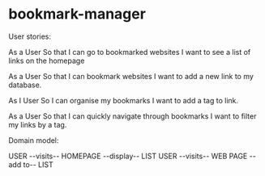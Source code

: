 # bookmark-manager

User stories:

As a User
So that I can go to bookmarked websites
I want to see a list of links on the homepage

As a User
So that I can bookmark websites
I want to add a new link to my database.

As I User
So I can organise my bookmarks
I want to add a tag to link.

As a User
So that I can quickly navigate through bookmarks
I want to filter my links by a tag.

Domain model:

USER --visits-- HOMEPAGE --display-- LIST
USER --visits-- WEB PAGE -- add to-- LIST
